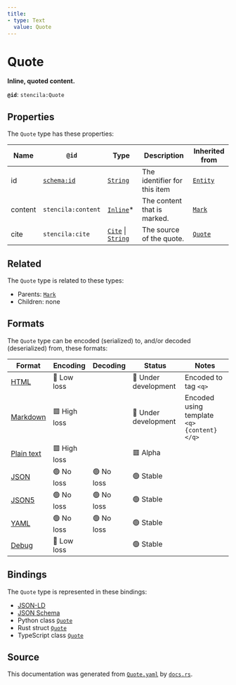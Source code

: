 ```yaml
---
title:
- type: Text
  value: Quote
---
```


# Quote

**Inline, quoted content.**

**`@id`**: `stencila:Quote`

## Properties

The `Quote` type has these properties:

| Name    | `@id`                                | Type                                                                                                                                 | Description                  | Inherited from                                                      |
| ------- | ------------------------------------ | ------------------------------------------------------------------------------------------------------------------------------------ | ---------------------------- | ------------------------------------------------------------------- |
| id      | [`schema:id`](https://schema.org/id) | [`String`](https://stencila.dev/docs/reference/schema/data/string)                                                                   | The identifier for this item | [`Entity`](https://stencila.dev/docs/reference/schema/other/entity) |
| content | `stencila:content`                   | [`Inline`](https://stencila.dev/docs/reference/schema/prose/inline)*                                                                 | The content that is marked.  | [`Mark`](https://stencila.dev/docs/reference/schema/prose/mark)     |
| cite    | `stencila:cite`                      | [`Cite`](https://stencila.dev/docs/reference/schema/prose/cite) \| [`String`](https://stencila.dev/docs/reference/schema/data/string) | The source of the quote.     | [`Quote`](https://stencila.dev/docs/reference/schema/prose/quote)   |

## Related

The `Quote` type is related to these types:

- Parents: [`Mark`](https://stencila.dev/docs/reference/schema/prose/mark)
- Children: none

## Formats

The `Quote` type can be encoded (serialized) to, and/or decoded (deserialized) from, these formats:

| Format                                                           | Encoding       | Decoding     | Status                 | Notes                                     |
| ---------------------------------------------------------------- | -------------- | ------------ | ---------------------- | ----------------------------------------- |
| [HTML](https://stencila.dev/docs/reference/formats/{name})       | 🔷 Low loss     |              | 🚧 Under development    | Encoded to tag `<q>`                      |
| [Markdown](https://stencila.dev/docs/reference/formats/{name})   | 🟥 High loss    |              | 🚧 Under development    | Encoded using template `<q>{content}</q>` |
| [Plain text](https://stencila.dev/docs/reference/formats/{name}) | 🟥 High loss    |              | 🟥 Alpha                |                                           |
| [JSON](https://stencila.dev/docs/reference/formats/{name})       | 🟢 No loss      | 🟢 No loss    | 🟢 Stable               |                                           |
| [JSON5](https://stencila.dev/docs/reference/formats/{name})      | 🟢 No loss      | 🟢 No loss    | 🟢 Stable               |                                           |
| [YAML](https://stencila.dev/docs/reference/formats/{name})       | 🟢 No loss      | 🟢 No loss    | 🟢 Stable               |                                           |
| [Debug](https://stencila.dev/docs/reference/formats/{name})      | 🔷 Low loss     |              | 🟢 Stable               |                                           |

## Bindings

The `Quote` type is represented in these bindings:

- [JSON-LD](https://stencila.dev/Quote.jsonld)
- [JSON Schema](https://stencila.dev/Quote.schema.json)
- Python class [`Quote`](https://github.com/stencila/stencila/blob/main/python/stencila/types/quote.py)
- Rust struct [`Quote`](https://github.com/stencila/stencila/blob/main/rust/schema/src/types/quote.rs)
- TypeScript class [`Quote`](https://github.com/stencila/stencila/blob/main/typescript/src/types/Quote.ts)

## Source

This documentation was generated from [`Quote.yaml`](https://github.com/stencila/stencila/blob/main/schema/Quote.yaml) by [`docs.rs`](https://github.com/stencila/stencila/blob/main/rust/schema-gen/src/docs.rs).